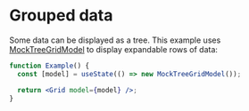 # Grouped data

Some data can be displayed as a tree. This example uses [MockTreeGridModel](https://github.com/deephaven/web-client-ui/blob/main/packages/grid/src/MockTreeGridModel.ts) to display expandable rows of data:

```jsx live
function Example() {
  const [model] = useState(() => new MockTreeGridModel());

  return <Grid model={model} />;
}
```
